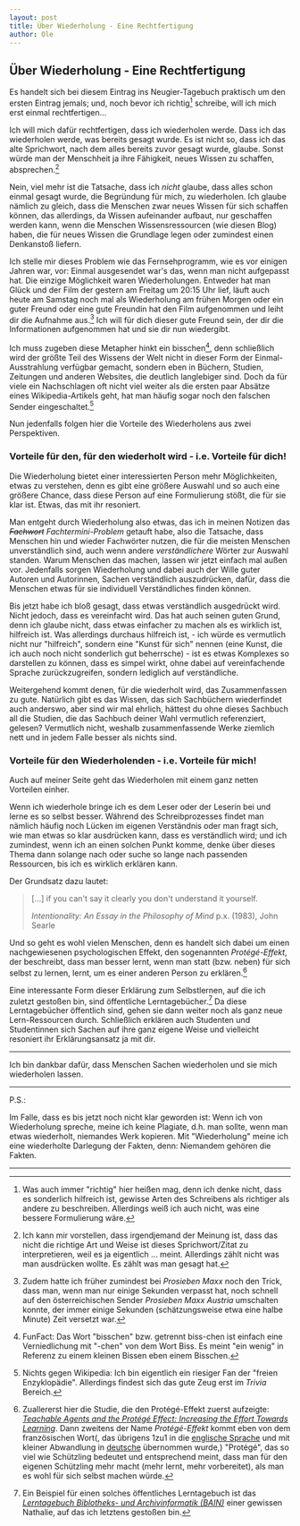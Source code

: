 ```yaml
---
layout: post
title: Über Wiederholung - Eine Rechtfertigung
author: Ole
---
```



## Über Wiederholung - Eine Rechtfertigung


Es handelt sich bei diesem Eintrag ins Neugier-Tagebuch praktisch um den ersten Eintrag jemals; und, noch bevor ich richtig[^1] schreibe, will ich mich erst einmal rechtfertigen...

Ich will mich dafür rechtfertigen, dass ich wiederholen werde. Dass ich das wiederholen werde, was bereits gesagt wurde. Es ist nicht so, dass ich das alte Sprichwort, nach dem alles bereits zuvor gesagt wurde, glaube. Sonst würde man der Menschheit ja ihre Fähigkeit, neues Wissen zu schaffen, absprechen.[^2]

Nein, viel mehr ist die Tatsache, dass ich *nicht* glaube, dass alles schon einmal gesagt wurde, die Begründung für mich, zu wiederholen. Ich glaube nämlich zu gleich, dass die Menschen zwar neues Wissen für sich schaffen können, das allerdings, da Wissen aufeinander aufbaut, nur geschaffen werden kann, wenn die Menschen Wissensressourcen (wie diesen Blog) haben, die für neues Wissen die Grundlage legen oder zumindest einen Denkanstoß liefern.

Ich stelle mir dieses Problem wie das Fernsehprogramm, wie es vor einigen Jahren war, vor: Einmal ausgesendet war's das, wenn man nicht aufgepasst hat. Die einzige Möglichkeit waren Wiederholungen. Entweder hat man Glück und der Film der gestern am Freitag um 20:15 Uhr lief, läuft auch heute am Samstag noch mal als Wiederholung am frühen Morgen oder ein guter Freund oder eine gute Freundin hat den Film aufgenommen und leiht dir die Aufnahme aus.[^3] Ich will für dich dieser gute Freund sein, der dir die Informationen aufgenommen hat und sie dir nun wiedergibt.

Ich muss zugeben diese Metapher hinkt ein bisschen[^4], denn schließlich wird der größte Teil des Wissens der Welt nicht in dieser Form der Einmal-Ausstrahlung verfügbar gemacht, sondern eben in Büchern, Studien, Zeitungen und anderen Websites, die deutlich langlebiger sind. Doch da für viele ein Nachschlagen oft nicht viel weiter als die ersten paar Absätze eines Wikipedia-Artikels geht, hat man häufig sogar noch den falschen Sender eingeschaltet.[^5]

Nun jedenfalls folgen hier die Vorteile des Wiederholens aus zwei Perspektiven.


### Vorteile für den, für den wiederholt wird - i.e. Vorteile für dich!

Die Wiederholung bietet einer interessierten Person mehr Möglichkeiten, etwas zu verstehen, denn es gibt eine größere Auswahl und so auch eine größere Chance, dass diese Person auf eine Formulierung stößt, die für sie klar ist. Etwas, das mit ihr resoniert.

Man entgeht durch Wiederholung also etwas, das ich in meinen Notizen das *~~Fachwort~~ Fachtermini-Problem* getauft habe, also die Tatsache, dass Menschen hin und wieder Fachwörter nutzen, die für die meisten Menschen unverständlich sind, auch wenn andere *verständlichere* Wörter zur Auswahl standen. Warum Menschen das machen, lassen wir jetzt einfach mal außen vor. Jedenfalls sorgen Wiederholung und dabei auch der Wille guter Autoren und Autorinnen, Sachen verständlich auszudrücken, dafür, dass die Menschen etwas für sie individuell Verständliches finden können. 

Bis jetzt habe ich bloß gesagt, dass etwas verständlich ausgedrückt wird. Nicht jedoch, dass es vereinfacht wird. Das hat auch seinen guten Grund, denn ich glaube nicht, dass etwas einfacher zu machen als es wirklich ist, hilfreich ist. Was allerdings durchaus hilfreich ist, - ich würde es vermutlich nicht nur "hilfreich", sondern eine "Kunst für sich" nennen (eine Kunst, die ich auch noch nicht sonderlich gut beherrsche) - ist es etwas Komplexes so darstellen zu können, dass es simpel wirkt, ohne dabei auf vereinfachende Sprache zurückzugreifen, sondern lediglich auf verständliche.

Weitergehend kommt denen, für die wiederholt wird, das Zusammenfassen zu gute. Natürlich gibt es das Wissen, das sich Sachbüchern wiederfindet auch anderswo, aber sind wir mal ehrlich, hättest du ohne dieses Sachbuch all die Studien, die das Sachbuch deiner Wahl vermutlich referenziert, gelesen? Vermutlich nicht, weshalb zusammenfassende Werke ziemlich nett und in jedem Falle besser als nichts sind.


### Vorteile für den Wiederholenden - i.e. Vorteile für mich!

Auch auf meiner Seite geht das Wiederholen mit einem ganz netten Vorteilen einher.

Wenn ich wiederhole bringe ich es dem Leser oder der Leserin bei und lerne es so selbst besser. Während des Schreibprozesses findet man nämlich häufig noch Lücken im eigenen Verständnis oder man fragt sich, wie man etwas so klar ausdrücken kann, dass es verständlich wird; und ich zumindest, wenn ich an einen solchen Punkt komme, denke über dieses Thema dann solange nach oder suche so lange nach passenden Ressourcen, bis ich es wirklich erklären kann.

Der Grundsatz dazu lautet:
> [...] if you can't say it clearly you don't understand it yourself.
> 
> *Intentionality: An Essay in the Philosophy of Mind* p.x. (1983), John Searle

Und so geht es wohl vielen Menschen, denn es handelt sich dabei um einen nachgewiesenen psychologischen Effekt, den sogenannten *Protégé-Effekt*, der beschreibt, dass man besser lernt, wenn man statt (bzw. neben) für sich selbst zu lernen, lernt, um es einer anderen Person zu erklären.[^6]

Eine interessante Form dieser Erklärung zum Selbstlernen, auf die ich zuletzt gestoßen bin, sind öffentliche Lerntagebücher.[^Bsp] Da diese Lerntagebücher öffentlich sind, gehen sie dann weiter noch als ganz neue Lern-Ressourcen durch. Schließlich erklären auch Studenten und Studentinnen sich Sachen auf ihre ganz eigene Weise und vielleicht resoniert ihr Erklärungsansatz ja mit dir.

---

<div class="message">
  Ich bin dankbar dafür, dass Menschen Sachen wiederholen und sie mich wiederholen lassen.
</div>

---

P.S.:

Im Falle, dass es bis jetzt noch nicht klar geworden ist: Wenn ich von Wiederholung spreche, meine ich keine Plagiate, d.h. man sollte, wenn man etwas wiederholt, niemandes Werk kopieren. Mit "Wiederholung" meine ich eine wiederholte Darlegung der Fakten, denn: Niemandem gehören die Fakten. 

--- 

[^1]: Was auch immer "richtig" hier heißen mag, denn ich denke nicht, dass es sonderlich hilfreich ist, gewisse Arten des Schreibens als richtiger als andere zu beschreiben. Allerdings weiß ich auch nicht, was eine bessere Formulierung wäre.

[^2]: Ich kann mir vorstellen, dass irgendjemand der Meinung ist, dass das nicht die richtige Art und Weise ist dieses Sprichwort/Zitat zu interpretieren, weil es ja eigentlich ... meint. Allerdings zählt nicht was man ausdrücken wollte. Es zählt was man gesagt hat.

[^3]: Zudem hatte ich früher zumindest bei *Prosieben Maxx* noch den Trick, dass man, wenn man nur einige Sekunden verpasst hat, noch schnell auf den österreichischen Sender *Prosieben Maxx Austria* umschalten konnte, der immer einige Sekunden (schätzungsweise etwa eine halbe Minute) Zeit versetzt war.

[^4]: FunFact: Das Wort "bisschen" bzw. getrennt biss-chen ist einfach eine Verniedlichung mit "-chen" von dem Wort Biss. Es meint "ein wenig" in Referenz zu einem kleinen Bissen eben einem Bisschen.

[^5]: Nichts gegen Wikipedia: Ich bin eigentlich ein riesiger Fan der "freien Enzyklopädie". Allerdings findest sich das gute Zeug erst im *Trivia* Bereich.

[^6]: Zuallererst hier die Studie, die den Protégé-Effekt zuerst aufzeigte: [*Teachable Agents and the Protégé Effect: Increasing the Effort Towards Learning*](https://link.springer.com/article/10.1007/s10956-009-9180-4). Dann zweitens der Name *Protégé-Effekt* kommt eben von dem französischen Wort(, das übrigens 1zu1 in die [englische Sprache](https://dictionary.cambridge.org/dictionary/english/protege) und mit kleiner Abwandlung in [deutsche](https://www.duden.de/rechtschreibung/Protege) übernommen wurde,) "Protégé", das so viel wie Schützling bedeutet und entsprechend meint, dass man für den eigenen Schützling mehr macht (mehr lernt, mehr vorbereitet), als man es wohl für sich selbst machen würde.

[^Bsp]: Ein Beispiel für einen solches öffentliches Lerntagebuch ist das [*Lerntagebuch Biblotheks- und Archivinformatik (BAIN)*](https://nathaliewic.github.io/lerntagebuch/) einer gewissen Nathalie, auf das ich letztens gestoßen bin.











<!---
Um ehrlich zu sein, weiß ich auch nicht hundertprozentig wie dieses "Sprichwort", das vermutlich eigentlich ein Zitat von irgendeiner Person war, ging, aber ich bin mir fast sicher, dass es existiert.

---

Irgendwann las ich mal ein Buch - um ehrlich zu sein, weiß ich nicht mehr welches; und das ist für diese Erzählung auch nicht sonderlich relevant - jedenfalls hieß es in diesem Buch, dass das einzige, über das es sich zu schreiben lohne, offene Fragen sein. Eine Aussage, die ich höchst kritisch beäugte. Mein erster Gedanke war es, dass diese Aussage sich mit der Zielgruppe dieses Buches erklären lassen könnte. Wenn ich mich recht entsinne, - wie gesagt, weiß ich nicht mehr sicher, um welches Buch es sich handelt - beschäftigte dieses Buch sich mit dem Schreiben von wissenschaftlichen Papieren   und entsprechend müsste dann die Zielgruppe sein.

Doch speziell in der Wissenschaft ist Wiederholung doch unabhängig des Studiengebiets durchaus wichtig. Schließlich ist beispielsweise eine Verfälschung der Ergebnisse durch schlechte Durchführung immer möglich.

Dazu kommt noch, dass man selbst bloß lernen kann, wenn man etwas, das bereits zuvor gemacht wurde, wiederholt.

---



--->